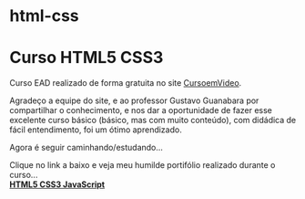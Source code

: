 # html-css
 <h1>Curso HTML5 CSS3</h1>
 <p>Curso EAD realizado de forma gratuita no site <a href="https://cursoemvideo.com"  target="_blank">CursoemVideo</a>.</p>
 <p>Agradeço a equipe do site, e ao professor Gustavo Guanabara por compartilhar o conhecimento, e nos dar a oportunidade de fazer esse excelente curso básico (básico, mas com muito conteúdo), com didádica de fácil entendimento, foi um ótimo aprendizado.</p>
 <p>Agora é seguir caminhando/estudando...</p>

 <p>Clique no link a baixo e veja meu humilde portifólio realizado durante o curso...<br>
 <a href="https://valdoedri.github.io/html-css/" target="_blank"><strong>HTML5 CSS3 JavaScript</Strong></a></p>
